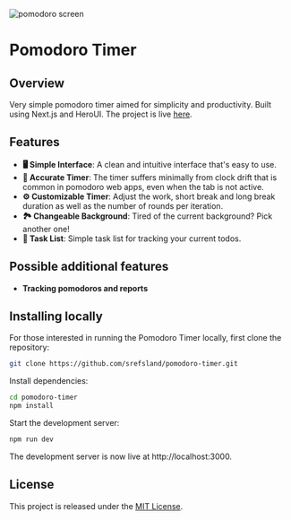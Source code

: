 ![pomodoro screen](images/pomodoro-screen.png)

# Pomodoro Timer

## Overview

Very simple pomodoro timer aimed for simplicity and productivity. Built using Next.js and HeroUI. The project is live [here](https://www.pomodorotimer.me/).

## Features 
- **🖥️ Simple Interface**: A clean and intuitive interface that's easy to use.
- **🎯 Accurate Timer**: The timer suffers minimally from clock drift that is common in pomodoro web apps, even when the tab is not active.
- **⚙️ Customizable Timer**: Adjust the work, short break and long break duration as well as the number of rounds per iteration.
- **🏞️ Changeable Background**: Tired of the current background? Pick another one!
- **📝 Task List**: Simple task list for tracking your current todos.

## Possible additional features
- **Tracking pomodoros and reports**

## Installing locally

For those interested in running the Pomodoro Timer locally, first clone the repository:
```bash
git clone https://github.com/srefsland/pomodoro-timer.git
```

Install dependencies:
```bash
cd pomodoro-timer
npm install
```

Start the development server:
```bash
npm run dev
```

The development server is now live at http://localhost:3000.

## License

This project is released under the [MIT License](LICENSE.md).
